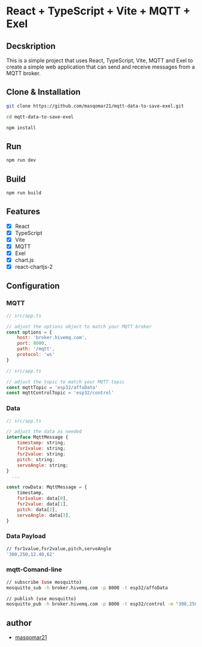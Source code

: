 # React + TypeScript + Vite + MQTT + Exel

## Decskription

This is a simple project that uses React, TypeScript, Vite, MQTT and Exel to create a simple web application that can send and receive messages from a MQTT broker.

## Clone & Installation

```bash
git clone https://github.com/masqomar21/mqtt-data-to-save-exel.git
```

```bash
cd mqtt-data-to-save-exel
```

```bash
npm install
```

## Run

```bash
npm run dev
```

## Build

```bash
npm run build
```

## Features

- [x] React
- [x] TypeScript
- [x] Vite
- [x] MQTT
- [x] Exel
- [x] chart.js
- [x] react-chartjs-2

## Configuration

### MQTT

```javascript
// src/app.ts

// adjust the options object to match your MQTT broker
const options = {
	host: 'broker.hivemq.com',
	port: 8000,
	path: '/mqtt',
	protocol: 'ws'
}
```

```javascript
// src/app.ts

// adjust the topic to match your MQTT topic
const mqttTopic = 'esp32/affoData'
const mqttControlTopic = 'esp32/control'
```

### Data

```javascript
// src/app.ts

// adjust the data as needed
interface MqttMessage {
    timestamp: string;
    fsr1value: string;
    fsr2value: string;
    pitch: string;
    servoAngle: string;
}
  ...

const rowData: MqttMessage = {
    timestamp,
    fsr1value: data[0],
    fsr2value: data[1],
    pitch: data[2],
    servoAngle: data[3],
}
```

### Data Payload

```bash
// fsr1value,fsr2value,pitch,servoAngle
'300,250,12.40,62'
```

### mqtt-Comand-line

```bash
// subscribe (use mosquitto)
mosquitto_sub -h broker.hivemq.com -p 8000 -t esp32/affoData
```

```bash
// publish (use mosquitto)
mosquitto_pub -h broker.hivemq.com -p 8000 -t esp32/control -m "300,250,12.40,62"
```

## author

- [masqomar21](https:://github.com/masqomar21)

<!-- This template provides a minimal setup to get React working in Vite with HMR and some ESLint rules.

Currently, two official plugins are available:

- [@vitejs/plugin-react](https://github.com/vitejs/vite-plugin-react/blob/main/packages/plugin-react/README.md) uses [Babel](https://babeljs.io/) for Fast Refresh
- [@vitejs/plugin-react-swc](https://github.com/vitejs/vite-plugin-react-swc) uses [SWC](https://swc.rs/) for Fast Refresh

## Expanding the ESLint configuration

If you are developing a production application, we recommend updating the configuration to enable type aware lint rules:

- Configure the top-level `parserOptions` property like this:

```js
export default {
	// other rules...
	parserOptions: {
		ecmaVersion: 'latest',
		sourceType: 'module',
		project: ['./tsconfig.json', './tsconfig.node.json'],
		tsconfigRootDir: __dirname
	}
}
```

- Replace `plugin:@typescript-eslint/recommended` to `plugin:@typescript-eslint/recommended-type-checked` or `plugin:@typescript-eslint/strict-type-checked`
- Optionally add `plugin:@typescript-eslint/stylistic-type-checked`
- Install [eslint-plugin-react](https://github.com/jsx-eslint/eslint-plugin-react) and add `plugin:react/recommended` & `plugin:react/jsx-runtime` to the `extends` list -->
